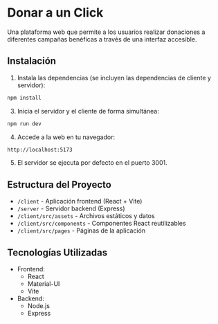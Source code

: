 # Donar a un Click

Una plataforma web que permite a los usuarios realizar donaciones a diferentes campañas benéficas a través de una interfaz accesible.

## Instalación

1. Instala las dependencias (se incluyen las dependencias de cliente y servidor):

```bash
npm install
```

3. Inicia el servidor y el cliente de forma simultánea:

```bash
npm run dev
```

4. Accede a la web en tu navegador:

```bash
http://localhost:5173
```

5. El servidor se ejecuta por defecto en el puerto 3001.

## Estructura del Proyecto

- `/client` - Aplicación frontend (React + Vite)
- `/server` - Servidor backend (Express)
- `/client/src/assets` - Archivos estáticos y datos
- `/client/src/components` - Componentes React reutilizables
- `/client/src/pages` - Páginas de la aplicación

## Tecnologías Utilizadas

- Frontend:
  - React
  - Material-UI
  - Vite
- Backend:
  - Node.js
  - Express
